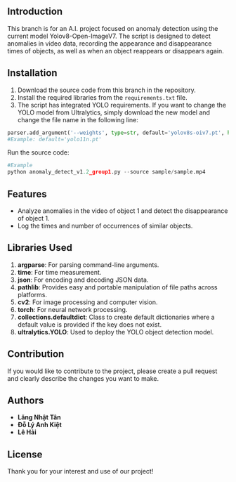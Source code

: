## Introduction
This branch is for an A.I. project focused on anomaly detection using the current model Yolov8-Open-ImageV7. The script is designed to detect anomalies in video data, recording the appearance and disappearance times of objects, as well as when an object reappears or disappears again.

## Installation
1. Download the source code from this branch in the repository.
2. Install the required libraries from the `requirements.txt` file.
3. The script has integrated YOLO requirements. If you want to change the YOLO model from Ultralytics, simply download the new model and change the file name in the following line:

```python
parser.add_argument('--weights', type=str, default='yolov8s-oiv7.pt', help='model.pt path(s)')
#Example: default='yolo11n.pt'    
```
Run the source code:
```python
#Example
python anomaly_detect_v1.2_group1.py --source sample/sample.mp4
```

## Features
- Analyze anomalies in the video of object 1 and detect the disappearance of object 1.
- Log the times and number of occurrences of similar objects.

## Libraries Used
1. **argparse**: For parsing command-line arguments.
2. **time**: For time measurement.
3. **json**: For encoding and decoding JSON data.
4. **pathlib**: Provides easy and portable manipulation of file paths across platforms.
5. **cv2**: For image processing and computer vision.
6. **torch**: For neural network processing.
7. **collections.defaultdict**: Class to create default dictionaries where a default value is provided if the key does not exist.
8. **ultralytics.YOLO**: Used to deploy the YOLO object detection model.

## Contribution
If you would like to contribute to the project, please create a pull request and clearly describe the changes you want to make.

## Authors
- **Lăng Nhật Tân**
- **Đỗ Lý Anh Kiệt**
- **Lê Hải**

## License
Thank you for your interest and use of our project!
